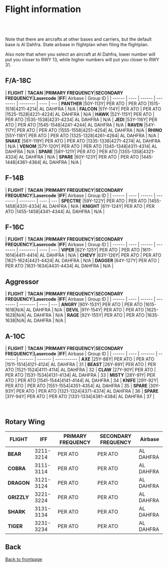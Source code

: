 # Flight information

<br>
<br>
<br>
Note that there are aircrafts at other bases and carriers, but the default base is Al Dahfra. State airbase in flightplan when filing the flightplan.

Also note that when you select an aircraft at Al Dahfra, lower number will put you closer to RWY 13, while higher numbers will put you closer to RWY 31.


## F/A-18C

| **FLIGHT** | **TACAN** |**PRIMARY FREQUENCY**|**SECONDARY FREQUENCY**|**Lasercode** |**IFF**| Airbase | Group ID |
| ------ | ---- | ------ | -------- | -------- | ---- | --- |
**PANTHER**  |50Y-113Y| PER ATO | PER ATO |1515-1518|4211-4214| AL DAHFRA | N/A |
**FALCON**   |51Y-114Y| PER ATO | PER ATO |1525-1528|4221-4224| AL DAHFRA | N/A |
**HAWK**     |52Y-115Y| PER ATO | PER ATO |1535-1538|4231-4234| AL DAHFRA | N/A |
**JEDI**     |53Y-116Y| PER ATO | PER ATO |1545-1548|4241-4244| AL DAHFRA | N/A |
**RAVEN**    |54Y-117Y| PER ATO | PER ATO |1555-1558|4251-4254|  AL DAHFRA  | N/A |
**RHINO**   |55Y-118Y| PER ATO | PER ATO |1325-1328|4261-4264|  AL DAHFRA  | N/A |
**SNAKE**    |56Y-119Y| PER ATO | PER ATO |1335-1338|4271-4274|  AL DAHFRA  | N/A |
**VENOM**   |57Y-120Y| PER ATO | PER ATO |1345-1348|4311-4314|  AL DAHFRA  | N/A |
**SPARE**   |58Y-121Y| PER ATO | PER ATO |1355-1358|4321-4324|  AL DAHFRA  | N/A |
**SPARE**    |60Y-123Y| PER ATO | PER ATO |1445-1448|4361-4364|  AL DAHFRA | N/A |


## F-14B

| **FLIGHT** | **TACAN** |**PRIMARY FREQUENCY**|**SECONDARY FREQUENCY**|**Lasercode** |**IFF**| Airbase | Group ID |
| ------ | ---- | ------ | -------- | -------- | ---- | --- |
**SPECTRE**    |59Y-122Y| PER ATO | PER ATO |1455-1458|4331-4334| AL DAHFRA  | N/A |
**KNIGHT**     |61Y-124Y| PER ATO | PER ATO |1455-1458|4341-4344| AL DAHFRA  | N/A |



## F-16C

| **FLIGHT** | **TACAN** |**PRIMARY FREQUENCY**|**SECONDARY FREQUENCY**|**Lasercode** |**IFF**| Airbase | Group ID |
| ------ | ---- | ------ | -------- | -------- | ---- | --- |
**VIPER**    |62Y-125Y| PER ATO | PER ATO |1611-1614|4411-4414| AL DAHFRA  | N/A |
**CHEVY**   |63Y-126Y| PER ATO | PER ATO |1621-1624|4421-4424| AL DAHFRA  | N/A |
**DAGGER**   |64Y-127Y| PER ATO | PER ATO |1631-1634|4431-4434| AL DAHFRA  | N/A |



## Aggressor

| **FLIGHT** | **TACAN** |**PRIMARY FREQUENCY**|**SECONDARY FREQUENCY**|**Lasercode** |**IFF**| Airbase | Group ID |
| ------ | ---- | ------ | -------- | -------- | ---- | --- |
**ANGRY**    |90Y-153Y| PER ATO | PER ATO |1615-1618|N/A| AL DAHFRA  | N/A |
**DEVIL**    |91Y-154Y| PER ATO | PER ATO |1625-1628|N/A| AL DAHFRA  | N/A |
**RAGE**    |92Y-155Y| PER ATO | PER ATO |1635-1638|N/A| AL DAHFRA  | N/A |

## A-10C

| **FLIGHT** | **TACAN** |**PRIMARY FREQUENCY**|**SECONDARY FREQUENCY**|**Lasercode** |**IFF**| Airbase | Group ID |
| ------     | ----  | ------- | ------- | ------- | ------- | ----------- |
**AXE**      |25Y-88Y| PER ATO | PER ATO |1511-1514|4121-4124|  AL DAHFRA  | 31 |
**BEAST**    |26Y-89Y| PER ATO | PER ATO |1521-1524|4111-4114|  AL DAHFRA  | 32 |
**CLAW**     |27Y-90Y| PER ATO | PER ATO |1531-1534|4131-4134|  AL DAHFRA  | 33 |
**MISTY**    |28Y-91Y| PER ATO | PER ATO |1541-1544|4141-4144|  AL DAHFRA  | 34 |
**KNIFE**    |29Y-92Y| PER ATO | PER ATO |1551-1554|4351-4354|  AL DAHFRA  | 35 |
**SPARE**    |30Y-93Y| PER ATO | PER ATO |1321-1324|4371-4374|  AL DAHFRA  | 36 |
**SPARE**    |31Y-94Y| PER ATO | PER ATO |1331-1334|4381-4384|  AL DAHFRA  | 37 |

<br>


## Rotary Wing

| **FLIGHT**  | **IFF**   |**PRIMARY FREQUENCY**|**SECONDARY FREQUENCY**| Airbase |
| ------      | ----      | ------              | --------              | -------- |
**BEAR**      | 3211-3214 | PER ATO             | PER ATO               |  AL DAHFRA  |
**COBRA**     | 3111-3114 | PER ATO | PER ATO |  AL DAHFRA  |
**DRAGON**    | 3121-3124 | PER ATO | PER ATO |  AL DAHFRA  |
**GRIZZLY**   | 3221-3224 | PER ATO | PER ATO |  AL DAHFRA  |
**SHARK**     | 3131-3134 | PER ATO | PER ATO |  AL DAHFRA  |
**TIGER**     | 3231-3234 | PER ATO | PER ATO |  AL DAHFRA  |





## Back
[Back to frontpage](https://132nd-vwing.github.io/ATRM_Brief/)